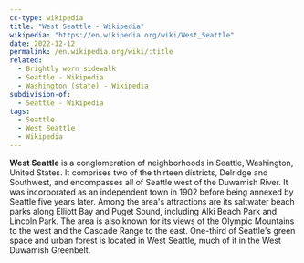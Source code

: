 ```yaml
---
cc-type: wikipedia
title: "West Seattle - Wikipedia"
wikipedia: "https://en.wikipedia.org/wiki/West_Seattle"
date: 2022-12-12
permalink: /en.wikipedia.org/wiki/:title
related:
  - Brightly worn sidewalk
  - Seattle - Wikipedia
  - Washington (state) - Wikipedia
subdivision-of:
  - Seattle - Wikipedia
tags:
  - Seattle
  - West Seattle
  - Wikipedia
---
```

**West Seattle** is a conglomeration of neighborhoods in Seattle, Washington, United States. It comprises two of the thirteen districts, Delridge and Southwest, and encompasses all of Seattle west of the Duwamish River. It was incorporated as an independent town in 1902 before being annexed by Seattle five years later. Among the area's attractions are its saltwater beach parks along Elliott Bay and Puget Sound, including Alki Beach Park and Lincoln Park. The area is also known for its views of the Olympic Mountains to the west and the Cascade Range to the east. One-third of Seattle's green space and urban forest is located in West Seattle, much of it in the West Duwamish Greenbelt.